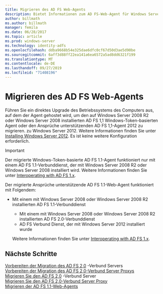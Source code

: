 ```yaml
---
title: Migrieren des AD FS Web-Agents
description: Bietet Informationen zum AD FS-Web-Agent für Windows Server 2012.
author: billmath
ms.author: billmath
manager: femila
ms.date: 06/28/2017
ms.topic: article
ms.prod: windows-server
ms.technology: identity-adfs
ms.openlocfilehash: ddba9668b54e325dae6dfc0cf67d50d3ae5d90be
ms.sourcegitcommit: 6aff3d88ff22ea141a6ea6572a5ad8dd6321f199
ms.translationtype: MT
ms.contentlocale: de-DE
ms.lasthandoff: 09/27/2019
ms.locfileid: "71408196"
---
```

# <a name="migrate-the-ad-fs-web-agent"></a>Migrieren des AD FS Web-Agents

Führen Sie ein direktes Upgrade des Betriebssystems des Computers aus, auf dem der Agent gehostet wird, um den auf Windows Server 2008 R2 oder Windows Server 2008 installierten AD FS 1,1 Windows-Token-basierten Agent oder den Ansprüche unterstützenden AD FS 1,1-Agent 2012 zu migrieren. zu Windows Server 2012. Weitere Informationen finden Sie unter [Installing Windows Server 2012](https://technet.microsoft.com/library/jj134246.aspx). Es ist keine weitere Konfiguration erforderlich.  
  
> [!IMPORTANT]
>  Der migrierte Windows-Token-basierte AD FS 1.1-Agent funktioniert nur mit einem AD FS 1.1-Verbunddienst, der mit Windows Server 2008 R2 oder Windows Server 2008 installiert wird. Weitere Informationen finden Sie unter [Interoperating with AD FS 1.x](Interoperating-with-AD-FS-1.x.md).  
> 
>  Der migrierte Ansprüche unterstützende AD FS 1.1-Web-Agent funktioniert mit Folgendem:  
> 
> - Mit einem mit Windows Server 2008 oder Windows Server 2008 R2 installierten AD FS 1.1-Verbunddienst  
>   -   Mit einem mit Windows Server 2008 oder Windows Server 2008 R2 installierten AD FS 2.0-Verbunddienst  
>   -   AD FS Verbund Dienst, der mit Windows Server 2012 installiert wurde  
> 
>   Weitere Informationen finden Sie unter [Interoperating with AD FS 1.x](Interoperating-with-AD-FS-1.x.md).  
  
  
## <a name="next-steps"></a>Nächste Schritte
 [Vorbereiten der Migration des AD FS 2,0](prepare-to-migrate-ad-fs-fed-server.md) -Verbund Servers   
 [Vorbereiten der Migration des AD FS 2,0-Verbund Server Proxys](prepare-to-migrate-ad-fs-fed-proxy.md)   
 [Migrieren Sie den AD FS 2,0](migrate-the-ad-fs-fed-server.md) -Verbund Server   
 [Migrieren Sie den AD FS 2,0-Verbund Server Proxy](migrate-the-ad-fs-2-fed-server-proxy.md)   
 [Migrieren der AD FS 1.1-Web-Agents](migrate-the-ad-fs-web-agent.md)